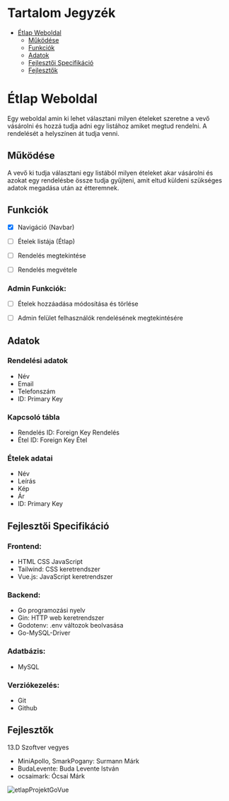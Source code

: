 # Tartalom Jegyzék

-  [Étlap Weboldal](#Étlap)
    -  [Működése](#Működése)
    -  [Funkciók](#Funkciók)
    -  [Adatok](#Adatok)
    -  [Fejlesztői Specifikáció](#Fejlesztői-Specifikáció)
    -  [Fejlesztők](#Fejlesztők)

<a id="Étlap"></a>

# Étlap Weboldal

Egy weboldal amin ki lehet választani milyen ételeket szeretne a vevő vásárolni és hozzá tudja adni egy listához amiket megtud rendelni. A rendelését a helyszínen át tudja venni.


<a id="Működése"></a>

## Működése

A vevő ki tudja választani egy listából milyen ételeket akar vásárolni és azokat egy rendelésbe össze tudja gyűjteni, amit eltud küldeni szükséges adatok megadása után az étteremnek.


<a id="Funkciók"></a>

## Funkciók

-   [X] Navigáció (Navbar)
-   [ ] Ételek listája (Étlap)
-   [ ] Rendelés megtekintése
-   [ ] Rendelés megvétele


### Admin Funkciók:

-   [ ] Ételek hozzáadása módosítása és törlése
-   [ ] Admin felület felhasználók rendelésének megtekintésére


<a id="Adatok"></a>

## Adatok


### Rendelési adatok

-   Név
-   Email
-   Telefonszám
-   ID: Primary Key


### Kapcsoló tábla

-   Rendelés ID: Foreign Key Rendelés
-   Étel ID: Foreign Key Étel


### Ételek adatai

-   Név
-   Leírás
-   Kép
-   Ár
-   ID: Primary Key


<a id="Fejlesztői-Specifikáció"></a>

## Fejlesztői Specifikáció


### Frontend:

-   HTML CSS JavaScript
-   Tailwind: CSS keretrendszer
-   Vue.js: JavaScript keretrendszer


### Backend:

-   Go programozási nyelv
-   Gin: HTTP web keretrendszer
-   Godotenv: .env változok beolvasása
-   Go-MySQL-Driver

### Adatbázis:

-   MySQL


### Verziókezelés:

-   Git
-   Github


<a id="Fejlesztők"></a>

## Fejlesztők

13.D Szoftver vegyes

-   MiniApollo, SmarkPogany: Surmann Márk
-   BudaLevente: Buda Levente István
-   ocsaimark: Ócsai Márk

![etlapProjektGoVue](https://github.com/user-attachments/assets/7b4b702b-75de-49f6-824d-d1b6d5348dfc)

